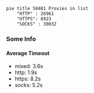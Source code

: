 
```mermaid
pie title 58481 Proxies in list
    "HTTP" : 26961
    "HTTPS": 8923
    "SOCKS" : 30032
```

### Some Info
#### Average Timeout

- mixed: 3.6s
- http: 1.9s
- https: 8.2s
- socks: 5.2s